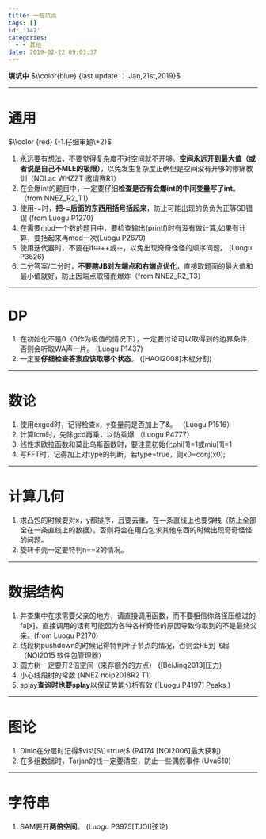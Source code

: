 ```yaml
---
title: 一些坑点
tags: []
id: '147'
categories:
  - - 其他
date: 2019-02-22 09:03:37
---
```


**填坑中** $\\color{blue} {last update ： Jan,21st,2019}$

* * *

# 通用

$\\color {red} {-1.仔细审题\*2}$

1.  永远要有想法，不要觉得复杂度不对空间就不开够。**空间永远开到最大值（或者说是自己不MLE的极限）**，以免发生复杂度正确但是空间没有开够的惨痛教训（NOI.ac WHZZT 邀请赛R1）
2.  在会爆int的题目中，一定要仔细**检查是否有会爆int的中间变量写了int**。 （from NNEZ\_R2\_T1）
3.  使用-=时，**把-=后面的东西用括号括起来**，防止可能出现的负负为正等SB错误 (from Luogu P1270)
4.  在需要mod一个数的题目中，要检查输出(printf)时有没有做计算,如果有计算，要括起来再mod一次(Luogu P2679)
5.  使用迭代器时，不要在if中++或--，以免出现奇奇怪怪的顺序问题。 (Luogu P3626)
6.  二分答案/二分时，**不要瞎JB对左端点和右端点优化**，直接取题面的最大值和最小值就好，防止因端点取错而爆炸（from NNEZ\_R2\_T3）

* * *

# DP

1.  在初始化不是0（0作为极值的情况下），一定要讨论可以取得到的边界条件，否则会听取WA声一片。 (Luogu P1437)
2.  一定要**仔细检查答案应该取哪个状态**。 (\[HAOI2008\]木棍分割)

* * *

# 数论

1.  使用exgcd时，记得检查x，y变量前是否加上了&。 （Luogu P1516）
2.  计算lcm时，先除gcd再乘，以防乘爆 （Luogu P4777）
3.  线性求欧拉函数和莫比乌斯函数时，要注意初始化phi\[1\]=1或miu\[1\]=1
4.  写FFT时，记得加上对type的判断，若type=true，则x0=conj(x0);

* * *

# 计算几何

1.  求凸包的时候要对x，y都排序，且要去重，在一条直线上也要弹栈（防止全部全在一条直线上的数据）。否则将会在用凸包求其他东西的时候出现奇奇怪怪的问题。
2.  旋转卡壳一定要特判n==2的情况。

* * *

# 数据结构

1.  并查集中在求需要父亲的地方，请直接调用函数，而不要相信你路径压缩过的fa\[x\]，直接调用的话有可能因为各种各样奇怪的原因导致你取到的不是最终父亲。(from Luogu P2170)
2.  线段树pushdown的时候记得特判叶子节点的情况，否则会RE到飞起 （NOI2015 软件包管理器）
3.  圆方树一定要开2倍空间（来存额外的方点） (\[BeiJing2013\]压力)
4.  小心线段树的常数 (NNEZ noip2018R2 T1)
5.  splay**查询时也要splay**以保证势能分析有效 (\[Luogu P4197\] Peaks )

* * *

# 图论

1.  Dinic在分层时记得$vis\[S\]=true;$ (P4174 \[NOI2006\]最大获利)
2.  在多组数据时，Tarjan的栈一定要清空，防止一些偶然事件 (Uva610)

* * *

# 字符串

1.  SAM要开**两倍空间**。 (Luogu P3975\[TJOI\]弦论)